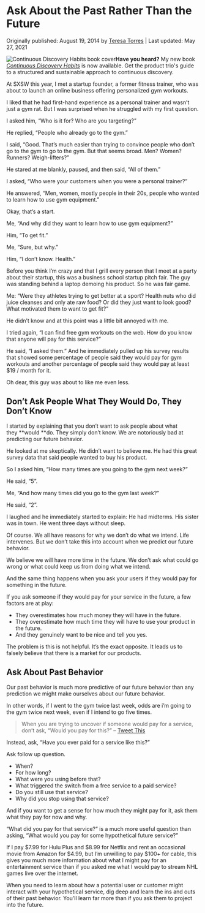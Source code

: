 # Ask About the Past Rather Than the Future

Originally published: August 19, 2014 by [Teresa Torres](https://www.producttalk.org/author/teresa/) | Last updated: May 27, 2021

![Continuous Discovery Habits book cover](https://www.producttalk.org/nitropack_static/DMQOfKcnMHdQNVRigsYYjOuRawguQXPa/assets/images/optimized/rev-7bad3d9/www.producttalk.org/wp-content/uploads/2021/05/book-email-signature.png)**Have you heard?** My new book [_Continuous Discovery Habits_](https://amzn.to/3hGkNYT) is now available. Get the product trio's guide to a structured and sustainable approach to continuous discovery.

At SXSW this year, I met a startup founder, a former fitness trainer, who was about to launch an online business offering personalized gym workouts.

I liked that he had first-hand experience as a personal trainer and wasn’t just a gym rat. But I was surprised when he struggled with my first question.

I asked him, “Who is it for? Who are you targeting?”

He replied, “People who already go to the gym.”

I said, “Good. That’s much easier than trying to convince people who don’t go to the gym to go to the gym. But that seems broad. Men? Women? Runners? Weigh-lifters?”

He stared at me blankly, paused, and then said, “All of them.”

I asked, “Who were your customers when you were a personal trainer?”

He answered, “Men, women, mostly people in their 20s, people who wanted to learn how to use gym equipment.”

Okay, that’s a start.

Me, “And why did they want to learn how to use gym equipment?”

Him, “To get fit.”

Me, “Sure, but why.”

Him, “I don’t know. Health.”

Before you think I’m crazy and that I grill every person that I meet at a party about their startup, this was a business school startup pitch fair. The guy was standing behind a laptop demoing his product. So he was fair game.

Me: “Were they athletes trying to get better at a sport? Health nuts who did juice cleanses and only ate raw food? Or did they just want to look good? What motivated them to want to get fit?”

He didn’t know and at this point was a little bit annoyed with me.

I tried again, “I can find free gym workouts on the web. How do you know that anyone will pay for this service?”

He said, “I asked them.” And he immediately pulled up his survey results that showed some percentage of people said they would pay for gym workouts and another percentage of people said they would pay at least $19 / month for it.

Oh dear, this guy was about to like me even less.

## Don’t Ask People What They Would Do, They Don’t Know

I started by explaining that you don’t want to ask people about what they **would **do. They simply don’t know. We are notoriously bad at predicting our future behavior.

He looked at me skeptically. He didn’t want to believe me. He had this great survey data that said people wanted to buy his product.

So I asked him, “How many times are you going to the gym next week?”

He said, “5”.

Me, “And how many times did you go to the gym last week?”

He said, “2”.

I laughed and he immediately started to explain: He had midterms. His sister was in town. He went three days without sleep.

Of course. We all have reasons for why we don’t do what we intend. Life intervenes. But we don’t take this into account when we predict our future behavior.

We believe we will have more time in the future. We don’t ask what could go wrong or what could keep us from doing what we intend.

And the same thing happens when you ask your users if they would pay for something in the future.

If you ask someone if they would pay for your service in the future, a few factors are at play:

* They overestimates how much money they will have in the future.
* They overestimate how much time they will have to use your product in the future.
* And they genuinely want to be nice and tell you yes.

The problem is this is not helpful. It’s the exact opposite. It leads us to falsely believe that there is a market for our products.

## **Ask About Past Behavior**

Our past behavior is much more predictive of our future behavior than any prediction we might make ourselves about our future behavior.

In other words, if I went to the gym twice last week, odds are i’m going to the gym twice next week, even if I intend to go five times.

> When you are trying to uncover if someone would pay for a service, don’t ask, “Would you pay for this?” – [Tweet This](http://ctt.ec/4_cGE)

Instead, ask, “Have you ever paid for a service like this?”

Ask follow up question.

* When?
* For how long?
* What were you using before that?
* What triggered the switch from a free service to a paid service?
* Do you still use that service?
* Why did you stop using that service?

And if you want to get a sense for how much they might pay for it, ask them what they pay for now and why.

“What did you pay for that service?” is a much more useful question than asking, “What would you pay for some hypothetical future service?”

If I pay $7.99 for Hulu Plus and $8.99 for Netflix and rent an occasional movie from Amazon for $4.99, but I’m unwilling to pay $100+ for cable, this gives you much more information about what I might pay for an entertainment service than if you asked me what I would pay to stream NHL games live over the internet.

When you need to learn about how a potential user or customer might interact with your hypothetical service, dig deep and learn the ins and outs of their past behavior. You’ll learn far more than if you ask them to project into the future.